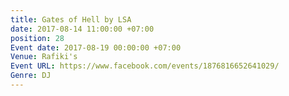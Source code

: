```yaml
---
title: Gates of Hell by LSA
date: 2017-08-14 11:00:00 +07:00
position: 28
Event date: 2017-08-19 00:00:00 +07:00
Venue: Rafiki's
Event URL: https://www.facebook.com/events/1876816652641029/
Genre: DJ
---
```


